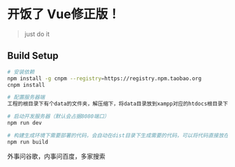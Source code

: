 # 开饭了 Vue修正版！

> just do it

## Build Setup

``` bash
# 安装依赖
npm install -g cnpm --registry=https://registry.npm.taobao.org
cnpm install

# 配置服务器端
工程的根目录下有个data的文件夹，解压缩下，将data目录放到xampp对应的htdocs根目录下，同时根据部署需要，修改连接数据库的方式

# 启动开发服务器（默认会占据8080端口）
npm run dev

# 构建生成环境下需要部署的代码，会自动在dist目录下生成需要的代码，可以将代码直接放在服务器的根目录下
npm run build

```
外事问谷歌，内事问百度，多家搜索
